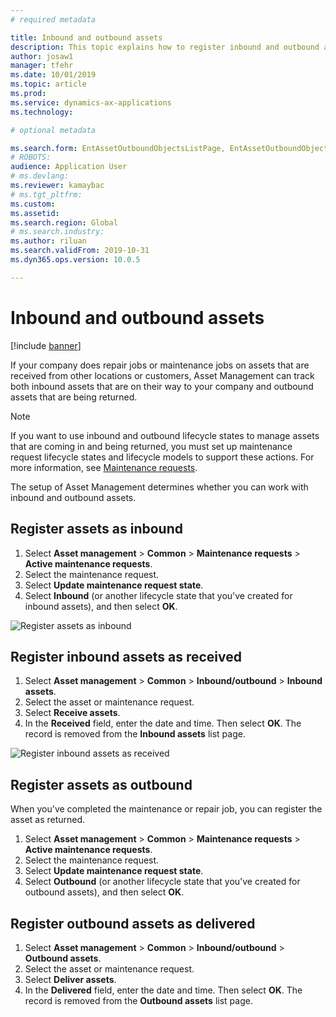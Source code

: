 ```yaml
---
# required metadata

title: Inbound and outbound assets
description: This topic explains how to register inbound and outbound assets in Asset Management.
author: josaw1
manager: tfehr
ms.date: 10/01/2019
ms.topic: article
ms.prod: 
ms.service: dynamics-ax-applications
ms.technology: 

# optional metadata

ms.search.form: EntAssetOutboundObjectsListPage, EntAssetOutboundObjectsDeliver, EntAssetInboundObjectsListPage, EntAssetInboundObjectsRecieve 
# ROBOTS: 
audience: Application User
# ms.devlang: 
ms.reviewer: kamaybac
# ms.tgt_pltfrm: 
ms.custom: 
ms.assetid: 
ms.search.region: Global
# ms.search.industry: 
ms.author: riluan
ms.search.validFrom: 2019-10-31
ms.dyn365.ops.version: 10.0.5

---
```


# Inbound and outbound assets

[!include [banner](../../includes/banner.md)]

 

If your company does repair jobs or maintenance jobs on assets that are received from other locations or customers, Asset Management can track both inbound assets that are on their way to your company and outbound assets that are being returned.

> [!NOTE]
> If you want to use inbound and outbound lifecycle states to manage assets that are coming in and being returned, you must set up maintenance request lifecycle states and lifecycle models to support these actions. For more information, see [Maintenance requests](../setup-for-maintenance-requests/requests.md).

The setup of Asset Management determines whether you can work with inbound and outbound assets.

## Register assets as inbound

1. Select **Asset management** \> **Common** \> **Maintenance requests** \> **Active maintenance requests**.
2. Select the maintenance request.
3. Select **Update maintenance request state**.
4. Select **Inbound** (or another lifecycle state that you've created for inbound assets), and then select **OK**.

![Register assets as inbound](media/07-manage-maintenance-requests.png)

## Register inbound assets as received

1. Select **Asset management** \> **Common** \> **Inbound/outbound** \> **Inbound assets**.
2. Select the asset or maintenance request.
3. Select **Receive assets**.
4. In the **Received** field, enter the date and time. Then select **OK**. The record is removed from the **Inbound assets** list page.

![Register inbound assets as received](media/08-manage-maintenance-requests.png)

## Register assets as outbound

When you've completed the maintenance or repair job, you can register the asset as returned.

1. Select **Asset management** \> **Common** \> **Maintenance requests** \> **Active maintenance requests**.
2. Select the maintenance request.
3. Select **Update maintenance request state**.
4. Select **Outbound** (or another lifecycle state that you've created for outbound assets), and then select **OK**.

## Register outbound assets as delivered

1. Select **Asset management** \> **Common** \> **Inbound/outbound** \> **Outbound assets**.
2. Select the asset or maintenance request.
3. Select **Deliver assets**.
4. In the **Delivered** field, enter the date and time. Then select **OK**. The record is removed from the **Outbound assets** list page.
